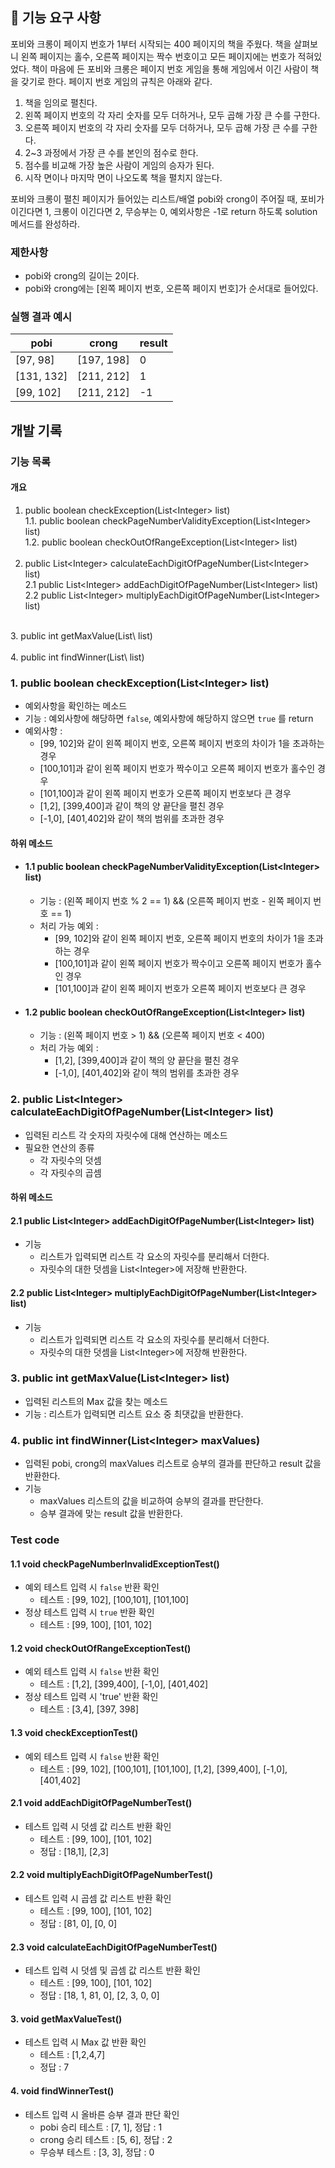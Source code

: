 ## 🚀 기능 요구 사항

포비와 크롱이 페이지 번호가 1부터 시작되는 400 페이지의 책을 주웠다. 책을 살펴보니 왼쪽 페이지는 홀수, 오른쪽 페이지는 짝수 번호이고 모든 페이지에는 번호가 적혀있었다. 책이 마음에 든 포비와 크롱은 페이지 번호 게임을 통해 게임에서 이긴 사람이 책을 갖기로 한다. 페이지 번호 게임의 규칙은 아래와 같다.

1. 책을 임의로 펼친다.
2. 왼쪽 페이지 번호의 각 자리 숫자를 모두 더하거나, 모두 곱해 가장 큰 수를 구한다.
3. 오른쪽 페이지 번호의 각 자리 숫자를 모두 더하거나, 모두 곱해 가장 큰 수를 구한다.
4. 2~3 과정에서 가장 큰 수를 본인의 점수로 한다.
5. 점수를 비교해 가장 높은 사람이 게임의 승자가 된다.
6. 시작 면이나 마지막 면이 나오도록 책을 펼치지 않는다.

포비와 크롱이 펼친 페이지가 들어있는 리스트/배열 pobi와 crong이 주어질 때, 포비가 이긴다면 1, 크롱이 이긴다면 2, 무승부는 0, 예외사항은 -1로 return 하도록 solution 메서드를 완성하라.

### 제한사항

- pobi와 crong의 길이는 2이다.
- pobi와 crong에는 [왼쪽 페이지 번호, 오른쪽 페이지 번호]가 순서대로 들어있다.

### 실행 결과 예시

| pobi | crong | result |
| --- | --- | --- |
| [97, 98] | [197, 198] | 0 |
| [131, 132] | [211, 212] | 1 |
| [99, 102] | [211, 212] | -1 |

## 개발 기록

### 기능 목록
#### 개요
1. public boolean checkException(List\<Integer> list)</br>
   1.1. public boolean checkPageNumberValidityException(List\<Integer> list)</br>
   1.2. public boolean checkOutOfRangeException(List\<Integer> list)</br>
   </br>
2. public List\<Integer> calculateEachDigitOfPageNumber(List\<Integer> list)</br>
   2.1 public List\<Integer> addEachDigitOfPageNumber(List\<Integer> list)</br>
   2.2 public List\<Integer> multiplyEachDigitOfPageNumber(List\<Integer> list)</br>
</br>
3. public int getMaxValue(List\<Integer> list)</br>
</br>
4. public int findWinner(List\<Integer> list)</br>

### 1. public boolean checkException(List\<Integer> list)
- 예외사항을 확인하는 메소드
- 기능 : 예외사항에 해당하면 `false`, 예외사항에 해당하지 않으면 `true` 를 return
- 예외사항 :
  - [99, 102]와 같이 왼쪽 페이지 번호, 오른쪽 페이지 번호의 차이가 1을 초과하는 경우
  - [100,101]과 같이 왼쪽 페이지 번호가 짝수이고 오른쪽 페이지 번호가 홀수인 경우
  - [101,100]과 같이 왼쪽 페이지 번호가 오른쪽 페이지 번호보다 큰 경우
  - [1,2], [399,400]과 같이 책의 양 끝단을 펼친 경우
  - [-1,0], [401,402]와 같이 책의 범위를 초과한 경우

#### 하위 메소드
- #### 1.1 public boolean checkPageNumberValidityException(List\<Integer> list)
  - 기능 : (왼쪽 페이지 번호 % 2 == 1) && (오른쪽 페이지 번호 - 왼쪽 페이지 번호 == 1)
  - 처리 가능 예외 :
      - [99, 102]와 같이 왼쪽 페이지 번호, 오른쪽 페이지 번호의 차이가 1을 초과하는 경우
      - [100,101]과 같이 왼쪽 페이지 번호가 짝수이고 오른쪽 페이지 번호가 홀수인 경우
      - [101,100]과 같이 왼쪽 페이지 번호가 오른쪽 페이지 번호보다 큰 경우
- #### 1.2 public boolean checkOutOfRangeException(List\<Integer> list)
    - 기능 : (왼쪽 페이지 번호 > 1) && (오른쪽 페이지 번호 < 400)
    - 처리 가능 예외 :
      - [1,2], [399,400]과 같이 책의 양 끝단을 펼친 경우
      - [-1,0], [401,402]와 같이 책의 범위를 초과한 경우

### 2. public List\<Integer> calculateEachDigitOfPageNumber(List\<Integer> list)
- 입력된 리스트 각 숫자의 자릿수에 대해 연산하는 메소드
- 필요한 연산의 종류
  - 각 자릿수의 덧셈
  - 각 자릿수의 곱셈
#### 하위 메소드
#### 2.1 public List\<Integer> addEachDigitOfPageNumber(List\<Integer> list)
- 기능 
  - 리스트가 입력되면 리스트 각 요소의 자릿수를 분리해서 더한다.
  - 자릿수의 대한 덧셈을 List\<Integer>에 저장해 반환한다.
#### 2.2 public List\<Integer> multiplyEachDigitOfPageNumber(List\<Integer> list)
- 기능
    - 리스트가 입력되면 리스트 각 요소의 자릿수를 분리해서 더한다.
    - 자릿수의 대한 덧셈을 List\<Integer>에 저장해 반환한다.

### 3. public int getMaxValue(List\<Integer> list)
- 입력된 리스트의 Max 값을 찾는 메소드
- 기능 : 리스트가 입력되면 리스트 요소 중 최댓값을 반환한다.

### 4. public int findWinner(List\<Integer> maxValues)
- 입력된 pobi, crong의 maxValues 리스트로 승부의 결과를 판단하고 result 값을 반환한다.
- 기능 
  - maxValues 리스트의 값을 비교하여 승부의 결과를 판단한다.
  - 승부 결과에 맞는 result 값을 반환한다.

### Test code

#### 1.1 void checkPageNumberInvalidExceptionTest()
- 예외 테스트 입력 시 `false` 반환 확인
  - 테스트 : [99, 102], [100,101], [101,100]
- 정상 테스트 입력 시 `true` 반환 확인
  - 테스트 : [99, 100], [101, 102]
#### 1.2 void checkOutOfRangeExceptionTest()
- 예외 테스트 입력 시 `false` 반환 확인
  - 테스트 : [1,2], [399,400], [-1,0], [401,402]
- 정상 테스트 입력 시 'true' 반환 확인
  - 테스트 : [3,4], [397, 398]
#### 1.3 void checkExceptionTest()
- 예외 테스트 입력 시 `false` 반환 확인
  - 테스트 : [99, 102], [100,101], [101,100], [1,2], [399,400], [-1,0], [401,402]

#### 2.1 void addEachDigitOfPageNumberTest()
- 테스트 입력 시 덧셈 값 리스트 반환 확인
  - 테스트 : [99, 100], [101, 102]
  - 정답 : [18,1], [2,3]
#### 2.2 void multiplyEachDigitOfPageNumberTest()
- 테스트 입력 시 곱셈 값 리스트 반환 확인
  - 테스트 : [99, 100], [101, 102]
  - 정답 : [81, 0], [0, 0]
#### 2.3 void calculateEachDigitOfPageNumberTest()
- 테스트 입력 시 덧셈 및 곱셈 값 리스트 반환 확인
  - 테스트 : [99, 100], [101, 102]
  - 정답 : [18, 1, 81, 0], [2, 3, 0, 0]

#### 3. void getMaxValueTest()
- 테스트 입력 시 Max 값 반환 확인
  - 테스트 : [1,2,4,7]
  - 정답 : 7

#### 4. void findWinnerTest()
- 테스트 입력 시 올바른 승부 결과 판단 확인
  - pobi 승리 테스트 : [7, 1], 정답 : 1
  - crong 승리 테스트 : [5, 6], 정답 : 2
  - 무승부 테스트 : [3, 3], 정답 : 0